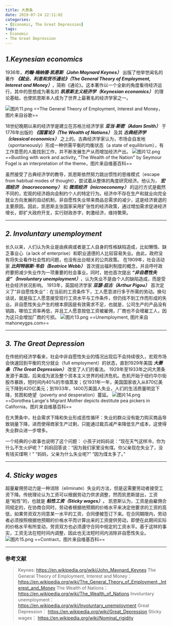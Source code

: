```yaml
---
title: 大萧条
date: 2019-07-24 22:11:02
categories:
- [Economic, The Great Depression]
tags:
- Economic
- The Great Depression
---
```

## _**1.Keynesian economics**_
1936年，**_约翰·梅纳德·凯恩斯（John Maynard Keynes）_** 出版了他举世闻名的著作 _**《就业、利息和货币通论》（The General Theory of Employment, Interest and Money）**_，简称《通论》。这本著作以一个全新的角度看待经济运行，其中的思想成为著名的 _**凯恩斯主义经济学（Keynesian economics）**_ 的理论基础，也使凯恩斯本人成为了世界上最著名的经济学家之一。

<!--more-->

![图片11.png](https://ali.baicizhan.com/readin/images/book_wiki/img_1560409639_219464148)
==The General Theory of Employment, Interest and Money，图片来自谷歌==

18世纪晚期以来的经济学是建立在苏格兰经济学家 _**亚当·斯密（Adam Smith）**_ 于1776年出版的 _**《国富论》（The Wealth of Nations）**_ 及其 _**古典经济学（classical economics）**_ 之上的。古典经济学家认为，市场会自发地（spontaneously）形成一种供需平衡的均衡状态（a state of equilibrium），有工作意愿的人能找到工作，并不断发展生产从而增加经济产出。
![图片12.png](https://ali.baicizhan.com/readin/images/book_wiki/img_1560409649_14070221)
==Bustling with work and activity, "The Wealth of the Nation" by Seymour Fogel is an interpretation of the theme，图片来自维基百科==

虽然接受了古典经济学的教导，凯恩斯依然努力跳出惯性的思维模式（escape from habitual modes of thought），尝试着从整体的角度研究经济。他认为， _**宏观经济（macroeconomy）**_ 和 _**微观经济（microeconomy）**_ 的运行方式是截然不同的，宏观的经济趋向会制约个人的特定行为。经济中不存在生产和就业向完全就业方向发展的自动机制，非自愿性失业带来商品总需求的减少，这是经济衰退的主要原因。因此，凯恩斯主张国家采用扩张性的经济政策，通过增加需求促进经济增长，即扩大政府开支，实行财政赤字，刺激经济，维持繁荣。

---

## _**2. Involuntary unemployment**_
长久以来，人们认为失业是由疾病或者是工人自身的性格缺陷造成，比如懒惰、缺乏事业心（a lack of enterprise）和职业道德的人比较容易失业。由此，政府没有将失业看作社会性的问题，也没有出台相关的公共政策。
在1909年，社会活动家 _**比阿特丽斯·韦伯（Beatrice Webb）**_ 首次提出福利制度的概念，并且呼吁政府要把减少失业作为一项重要的社会事业。同时，她也首次提出 _**“非自愿性失业”（Involuntary unemployment）**_，认为失业不是由个人的缺陷造成，而是受社会经济状况影响。
1913年，英国经济学家 _**亚瑟·庇古（Arthur Pigou）**_ 首次定义了“非自愿性失业”：在当前的工资条件下，工人愿意进行多于所需的劳动。换句话说，就是指工人愿意接受现行工资水平与工作条件，但仍找不到工作而形成的失业。非自愿性失业产生的根本原因是有效需求不足，也就是，公司生产的产品没有销路，哪怕工资率再低，并且工人愿意按低工资被雇佣，厂商也不会增雇工人，因为这只会增加厂商的亏损。
![图片13.png](https://ali.baicizhan.com/readin/images/book_wiki/img_1560409981_518903700)
==Unemployment, 图片来自mahoneygps.com==

---

## _**3. The Great Depression**_
在传统的经济学看来，社会中非自愿性失业的情况出现后不会持续很久，宏观市场会快速回到平衡的充分就业（full employment）的状态，直到1929年美国 _**大萧条（The Great Depression）**_ 改变了人们的看法。
1929年至1933年之间大萧条发源于美国，后来成为波及整个资本主义世界的经济危机。危机开始于纽约华尔街股市暴跌，短时间内40%的市值蒸发；仅1931年一年，美国国家收入从870亿美元下降到420亿美元；到1933年，1400万美国人失业，人们的生活质量明显下降，贫困和绝望（poverty and desperation）蔓延。
![图片14.png](https://ali.baicizhan.com/readin/images/book_wiki/img_1560409972_390208023)
==Dorothea Lange's Migrant Mother depicts destitute pea pickers in California，图片来自维基百科==

在大萧条中，社会需求下降和失业形成恶性循环：失业的群众没有能力购买商品导致销量下降，进而使得商家生产过剩，只能通过裁员减产来降低生产成本，这使得失业群众进一步增多。

一个经典的小故事也说明了这个问题：
小孩子对妈妈说：“现在天气这样冷，你为什么不生火炉呢？”
妈妈回答说：“因为我们家里没有煤。你父亲现在失业了，没有钱买煤啊！”
“妈妈，父亲为什么失业呢?”
“因为煤太多了。”

---

## _**4. Sticky wages**_
超量雇佣劳动力是一种消除（eliminate）失业的方法，但是这需要劳动者接受工资下降。传统理论认为工资可以根据劳动力供求调整，然而凯恩斯提出，工资是“粘性”的，也就是 _**粘性工资（Sticky wages）**_。
凯恩斯认为，工资是由雇佣合同规定的，在协商合同时，劳动者根据他预期的价格水平来决定他要求的工资的高低，如果劳资双方同意某一水平的工资，合同便被签订下来。在合同期限内，劳动者必须按照根据他预期的价格水平而计算出来的工资提供劳动，即使在此期间实际的价格水平有所变动，劳资双方也必须遵守合同中规定的工资水平。基于这样的事实，工资无法在短时间内调整，因此也无法短时间内消除非自愿性失业。
![图片15.png](https://ali.baicizhan.com/readin/images/book_wiki/img_1560409962_932986651)
==Contract，图片来自维基百科==

---

### 参考文献
> Keynes:
https://en.wikipedia.org/wiki/John_Maynard_Keynes
The General Theory of Employment, Interest and Money：
https://en.wikipedia.org/wiki/The_General_Theory_of_Employment,_Interest_and_Money
The Wealth of Nations：
https://en.wikipedia.org/wiki/The_Wealth_of_Nations
Involuntary unemployment：
https://en.wikipedia.org/wiki/Involuntary_unemployment
Great Depression：
https://en.wikipedia.org/wiki/Great_Depression
Sticky wages：
https://en.wikipedia.org/wiki/Nominal_rigidity